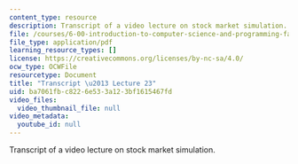 ```yaml
---
content_type: resource
description: Transcript of a video lecture on stock market simulation.
file: /courses/6-00-introduction-to-computer-science-and-programming-fall-2008/ba7061fbc8226e533a123bf1615467fd_6-00F08-L23.pdf
file_type: application/pdf
learning_resource_types: []
license: https://creativecommons.org/licenses/by-nc-sa/4.0/
ocw_type: OCWFile
resourcetype: Document
title: "Transcript \u2013 Lecture 23"
uid: ba7061fb-c822-6e53-3a12-3bf1615467fd
video_files:
  video_thumbnail_file: null
video_metadata:
  youtube_id: null
---
```

Transcript of a video lecture on stock market simulation.